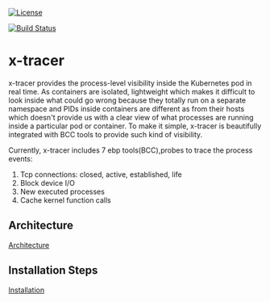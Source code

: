 [![License](https://img.shields.io/badge/License-Apache%202.0-blue.svg)](https://opensource.org/licenses/Apache-2.0) 

[![Build Status](https://travis-ci.com/Sheenam3/x-tracer-1.svg?branch=master)](https://travis-ci.com/Sheenam3/x-tracer-1)

# x-tracer
x-tracer provides the process-level visibility inside the Kubernetes pod in real time. As containers are isolated, lightweight which makes it difficult to look inside what 
could go wrong because they totally run on a separate namespace and PIDs inside containers are different as from their hosts which doesn't provide us with a clear view of 
what processes are running inside a particular pod or container. To make it simple, x-tracer is beautifully integrated with BCC tools to provide such kind of visibility.

Currently, x-tracer includes 7 ebp tools(BCC),probes to trace the process events:
1. Tcp connections: closed, active, established, life
2. Block device I/O 
3. New executed processes
4. Cache kernel function calls
  
## Architecture

[Architecture](docs/Architecture.md)

## Installation Steps

[Installation](docs/x-tracer-installation.md)



